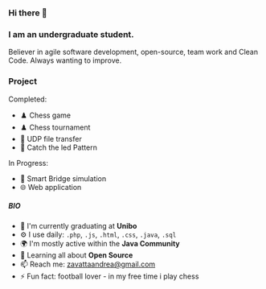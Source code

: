 ### Hi there 👋

### I am an undergraduate student. 
Believer in agile software development, open-source, team work and Clean Code.
Always wanting to improve.

### Project
Completed:
-  ♟️ Chess game                
-  ♟️ Chess tournament
-  📁 UDP file transfer
-  🤖 Catch the led Pattern
  
In Progress:
-  🤖 Smart Bridge simulation 
-  🌐 Web application

##### BIO

- 🏢 I'm currently graduating at **Unibo**
- ⚙️ I use daily: `.php`, `.js`, `.html`, `.css`, `.java`, `.sql`
- 🌍 I'm mostly active within the **Java Community**
- 🌱 Learning all about **Open Source**
- 📫 Reach me: zavattaandrea@gmail.com
- ⚡️ Fun fact: football lover - in my free time i play chess
